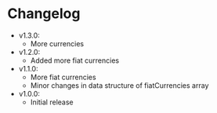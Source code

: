 # Changelog

* v1.3.0:
	* More currencies
* v1.2.0:
	* Added more fiat currencies
* v1.1.0:
	* More fiat currencies
	* Minor changes in data structure of fiatCurrencies array
* v1.0.0:
	* Initial release
